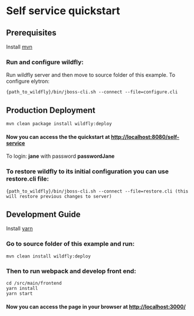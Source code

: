 # Self service quickstart

## Prerequisites

Install [mvn](https://maven.apache.org/)

### Run and configure wildfly:

Run wildfly server and then move to source folder of this example. To configure elytron:
```
{path_to_wildfly}/bin/jboss-cli.sh --connect --file=configure.cli
```

## Production Deployment
```
mvn clean package install wildfly:deploy
```
#### Now you can access the the quickstart at [http://localhost:8080/self-service](http://localhost:8080/self-service) 

To login: **jane** with password **passwordJane**

### To restore wildfly to its initial configuration you can use restore.cli file:
```
{path_to_wildfly}/bin/jboss-cli.sh --connect --file=restore.cli (this will restore previous changes to server)
```

## Development Guide

Install [yarn](https://yarnpkg.com/en/)
 
### Go to source folder of this example and run: 
```
mvn clean install wildfly:deploy
```
### Then to run webpack and develop front end:
```
cd /src/main/frontend
yarn install
yarn start 
```
#### Now you can access the page in your browser at [http://localhost:3000/](http://localhost:3000/) 
